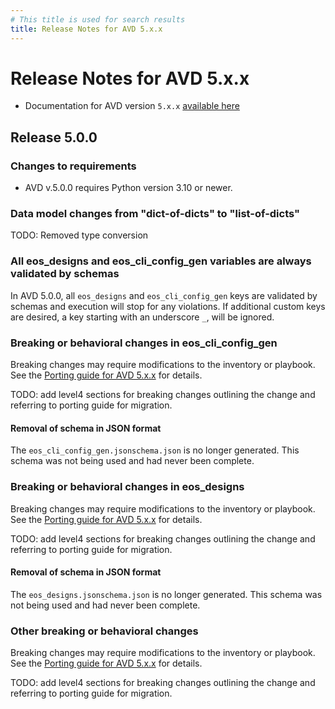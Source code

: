 ```yaml
---
# This title is used for search results
title: Release Notes for AVD 5.x.x
---
```

<!--
  ~ Copyright (c) 2024 Arista Networks, Inc.
  ~ Use of this source code is governed by the Apache License 2.0
  ~ that can be found in the LICENSE file.
  -->

# Release Notes for AVD 5.x.x

- Documentation for AVD version `5.x.x` [available here](https://avd.arista.com/devel/)

## Release 5.0.0

### Changes to requirements

- AVD v.5.0.0 requires Python version 3.10 or newer.

### Data model changes from "dict-of-dicts" to "list-of-dicts"

TODO: Removed type conversion

### All eos_designs and eos_cli_config_gen variables are always validated by schemas

In AVD 5.0.0, all `eos_designs` and `eos_cli_config_gen` keys are validated by schemas and execution will stop for any violations.
If additional custom keys are desired, a key starting with an underscore `_`, will be ignored.

### Breaking or behavioral changes in eos_cli_config_gen

Breaking changes may require modifications to the inventory or playbook. See the [Porting guide for AVD 5.x.x](../porting-guides/5.x.x.md)
for details.

TODO: add level4 sections for breaking changes outlining the change and referring to porting guide for migration.

#### Removal of schema in JSON format

The `eos_cli_config_gen.jsonschema.json` is no longer generated. This schema was not being used and had never been complete.

### Breaking or behavioral changes in eos_designs

Breaking changes may require modifications to the inventory or playbook. See the [Porting guide for AVD 5.x.x](../porting-guides/5.x.x.md)
for details.

TODO: add level4 sections for breaking changes outlining the change and referring to porting guide for migration.

#### Removal of schema in JSON format

The `eos_designs.jsonschema.json` is no longer generated. This schema was not being used and had never been complete.

### Other breaking or behavioral changes

Breaking changes may require modifications to the inventory or playbook. See the [Porting guide for AVD 5.x.x](../porting-guides/5.x.x.md)
for details.

TODO: add level4 sections for breaking changes outlining the change and referring to porting guide for migration.
